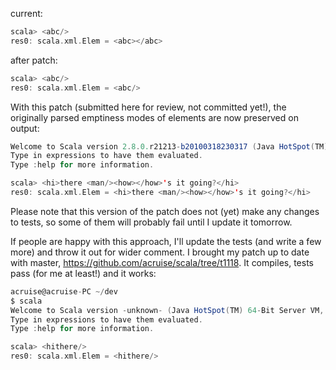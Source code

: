 current:
```scala
scala> <abc/>
res0: scala.xml.Elem = <abc></abc>
```

after patch:
```scala
scala> <abc/>
res0: scala.xml.Elem = <abc/>
```
With this patch (submitted here for review, not committed yet!), the originally parsed emptiness modes of elements are now preserved on output:
```scala
Welcome to Scala version 2.8.0.r21213-b20100318230317 (Java HotSpot(TM) 64-Bit Server VM, Java 1.6.0_17).
Type in expressions to have them evaluated.
Type :help for more information.

scala> <hi>there <man/><how></how>'s it going?</hi>
res0: scala.xml.Elem = <hi>there <man/><how></how>'s it going?</hi>
```

Please note that this version of the patch does not (yet) make any changes to tests, so some of them will probably fail until I update it tomorrow.

If people are happy with this approach, I'll update the tests (and write a few more) and throw it out for wider comment.
I brought my patch up to date with master, https://github.com/acruise/scala/tree/t1118.  It compiles, tests pass (for me at least!) and it works:

```scala
acruise@acruise-PC ~/dev
$ scala
Welcome to Scala version -unknown- (Java HotSpot(TM) 64-Bit Server VM, Java 1.6.0_31).
Type in expressions to have them evaluated.
Type :help for more information.

scala> <hithere/>
res0: scala.xml.Elem = <hithere/>
```
